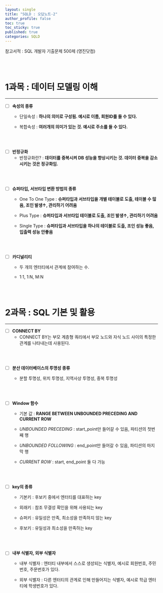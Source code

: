 ```yaml
---
layout: single
title: "SQLD : 오답노트-2"
author_profile: false
toc: true
toc_sticky: true
published: true
categories: SQLD
---
```


<div class="notice--primary" style="fontweight:bold">
참고서적 : SQL 개발자 기출문제 500제 (영진닷컴)
</div>

<br><br>

# 1과목 : 데이터 모델링 이해

<hr>

- [ ] **속성의 종류**
  + 단일속성 : __하나의 의미로 구성됨. 예시로 이름, 회원ID를 들 수 있다.__
  
  + 복합속성 : __여러개의 의미가 있는 것. 예시로 주소를 들 수 있다.__
  
  
<br><br>
  
  
- [ ] **반정규화**
  + 반정규화란? : __데이터를 중복시켜 DB 성능을 향상시키는 것. 데이터 중복을 감소시키는 것은 정규화임.__
  
  
<br><br>
  
  
- [ ] **슈퍼타입, 서브타입 변환 방법의 종류**
  + One To One Type : __슈퍼타입과 서브타입을 개별 테이블로 도출, 테이블 수 많음, 조인 발생↑, 관리하기 어려움__
  
  + Plus Type : __슈퍼타입과 서브타입 테이블로 도출, 조인 발생↑, 관리하기 어려움__
  
  + Single Type : __슈퍼타입과 서브타입을 하나의 테이블로 도출, 조인 성능 좋음, 입출력 성능 안좋음__
  
  
<br><br>
  
  
- [ ] **카디널리티**
  + 두 개의 엔터티에서 관계에 참여하는 수.
  
  + 1:1, 1:N, M:N
  
  
<br><br>
  
# 2과목 : SQL 기본 및 활용

<hr>

  
- [ ] **CONNECT BY**
  + CONNECT BY는 부모 계층형 쿼리에서 부모 노드와 자식 노드 사이의 특정한 관계를 나타내는데 사용된다.
  
  
<br><br>
  
  
- [ ] **분산 데이터베이스의 투명성 종류**
  
  + 분할 투명성, 위치 투명성, 지역사상 투명성, 중복 투명성
  
  
<br><br>
  
  
- [ ] **Window 함수**
  
  + 기본 값 : **RANGE BETWEEN UNBOUNDED PRECEDING AND CURRENT ROW**
  
  + *UNBOUNDED PRECEDING* : start_point만 들어갈 수 있음, 파티션의 첫번째 행
  
  + *UNBOUNDED FOLLOWING* : end_point만 들어갈 수 있음, 파티션의 마지막 행
  
  + *CURRENT ROW* : start, end_point 둘 다 가능
  
  
<br><br>
  
  
- [ ] **key의 종류**
  
  + 기본키 : 후보키 중에서 엔터티를 대표하는 key
  
  + 외래키 : 참조 무결성 확인을 위해 사용되는 key
  
  + 슈퍼키 : 유일성은 만족, 최소성을 만족하지 않는 key
  
  + 후보키 : 유일성과 최소성을 만족하는 key
  
  
<br><br>
  
  
- [ ] **내부 식별자, 외부 식별자**
  
  + 내부 식별자 : 엔터티 내부에서 스스로 생성되는 식별자, 예시로 회원번호, 주민번호, 주문번호가 있다.
  
  + 외부 식별자 : 다른 엔터티의 관계로 인해 만들어지는 식별자, 예시로 학급 엔터티에 학생번호가 있다.